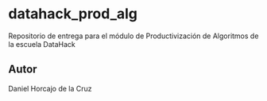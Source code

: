 # datahack_prod_alg
Repositorio de entrega para el módulo de Productivización de Algoritmos de la escuela DataHack

## Autor
Daniel Horcajo de la Cruz